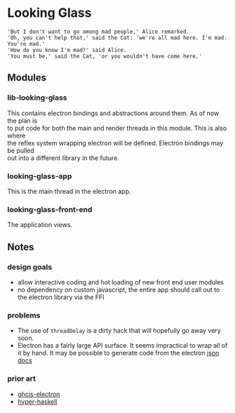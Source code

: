 # Looking Glass

```
'But I don't want to go among mad people,' Alice remarked.
'Oh, you can't help that,' said the Cat: 'we're all mad here. I'm mad. You're mad.'
'How do you know I'm mad?' said Alice.
'You must be,' said the Cat, 'or you wouldn't have come here.'
```
## Modules
### lib-looking-glass
This contains electron bindings and abstractions around them. As of now the plan is  
to put code for both the main and render threads in this module. This is also where  
the reflex system wrapping electron will be defined. Electron bindings may be pulled  
out into a different library in the future.

### looking-glass-app
This is the main thread in the electron app.

### looking-glass-front-end
The application views.

## Notes
### design goals
  * allow interactive coding and hot loading of new front end user modules  
  * no dependency on custom javascript, the entire app should call out to the electron library via the FFI
### problems
  * The use of `threadDelay` is a dirty hack that will hopefully go away very soon.  
  * Electron has a fairly large API surface. It seems impractical to wrap all of it by hand. It may be possible to generate code from the electron [json docs](https://github.com/electron/electron/releases/tag/v1.8.2)

### prior art
  * [ghcjs-electron](https://github.com/taktoa/ghcjs-electron)  
  * [hyper-haskell](https://github.com/HeinrichApfelmus/hyper-haskell)

